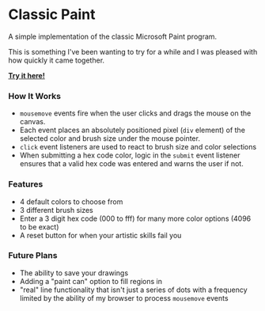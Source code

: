 # Classic Paint

A simple implementation of the classic Microsoft Paint program.

This is something I've been wanting to try for a while and I was pleased with how quickly it came together.

**[Try it here!](https://bl.ocks.org/OwenKLenz/raw/8312321e79c957cbbd001bb8d1b30faa/)**

### How It Works
- `mousemove` events fire when the user clicks and drags the mouse on the canvas.
- Each event places an absolutely positioned pixel (`div` element) of the selected color and brush size under the mouse pointer.
- `click` event listeners are used to react to brush size and color selections
- When submitting a hex code color, logic in the `submit` event listener ensures that a valid hex code was entered and warns the user if not.

### Features
- 4 default colors to choose from
- 3 different brush sizes
- Enter a 3 digit hex code (000 to fff) for many more color options (4096 to be exact)
- A reset button for when your artistic skills fail you

### Future Plans
- The ability to save your drawings
- Adding a "paint can" option to fill regions in
- "real" line functionality that isn't just a series of dots with a frequency limited by the ability of my browser to process `mousemove` events
